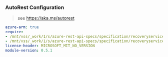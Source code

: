 ### AutoRest Configuration

> see https://aka.ms/autorest

``` yaml
azure-arm: true
require:
- /mnt/vss/_work/1/s/azure-rest-api-specs/specification/recoveryservicesbackup/resource-manager/readme.md
- /mnt/vss/_work/1/s/azure-rest-api-specs/specification/recoveryservicesbackup/resource-manager/readme.go.md
license-header: MICROSOFT_MIT_NO_VERSION
module-version: 0.5.1
```